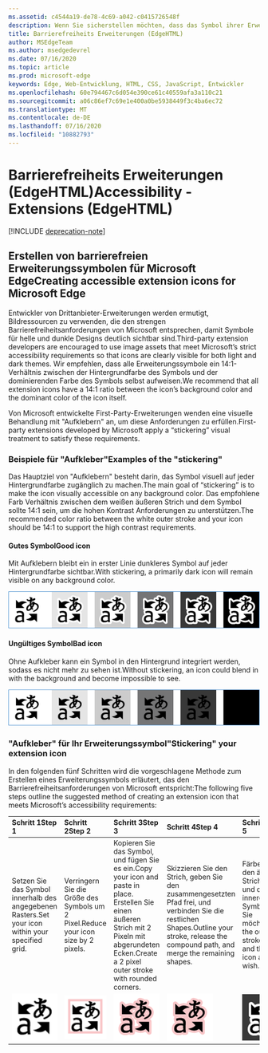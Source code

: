 ```yaml
---
ms.assetid: c4544a19-de78-4c69-a042-c0415726548f
description: Wenn Sie sicherstellen möchten, dass das Symbol ihrer Erweiterung im hellen und im dunklen Modus angezeigt wird, folgen Sie dem Leitfaden zur Barrierefreiheit.
title: Barrierefreiheits Erweiterungen (EdgeHTML)
author: MSEdgeTeam
ms.author: msedgedevrel
ms.date: 07/16/2020
ms.topic: article
ms.prod: microsoft-edge
keywords: Edge, Web-Entwicklung, HTML, CSS, JavaScript, Entwickler
ms.openlocfilehash: 60e794467c6d054e390ce61c40559afa3a110c21
ms.sourcegitcommit: a06c86ef7c69e1e400a0be5938449f3c4ba6ec72
ms.translationtype: MT
ms.contentlocale: de-DE
ms.lasthandoff: 07/16/2020
ms.locfileid: "10882793"
---
```

# <span data-ttu-id="9be1b-104">Barrierefreiheits Erweiterungen (EdgeHTML)</span><span class="sxs-lookup"><span data-stu-id="9be1b-104">Accessibility - Extensions (EdgeHTML)</span></span>  

[!INCLUDE [deprecation-note](../includes/deprecation-note.md)]  

## <span data-ttu-id="9be1b-105">Erstellen von barrierefreien Erweiterungssymbolen für Microsoft Edge</span><span class="sxs-lookup"><span data-stu-id="9be1b-105">Creating accessible extension icons for Microsoft Edge</span></span>

<span data-ttu-id="9be1b-106">Entwickler von Drittanbieter-Erweiterungen werden ermutigt, Bildressourcen zu verwenden, die den strengen Barrierefreiheitsanforderungen von Microsoft entsprechen, damit Symbole für helle und dunkle Designs deutlich sichtbar sind.</span><span class="sxs-lookup"><span data-stu-id="9be1b-106">Third-party extension developers are encouraged to use image assets that meet Microsoft’s strict accessibility requirements so that icons are clearly visible for both light and dark themes.</span></span> <span data-ttu-id="9be1b-107">Wir empfehlen, dass alle Erweiterungssymbole ein 14:1-Verhältnis zwischen der Hintergrundfarbe des Symbols und der dominierenden Farbe des Symbols selbst aufweisen.</span><span class="sxs-lookup"><span data-stu-id="9be1b-107">We recommend that all extension icons have a 14:1 ratio between the icon’s background color and the dominant color of the icon itself.</span></span>


<span data-ttu-id="9be1b-108">Von Microsoft entwickelte First-Party-Erweiterungen wenden eine visuelle Behandlung mit "Aufklebern" an, um diese Anforderungen zu erfüllen.</span><span class="sxs-lookup"><span data-stu-id="9be1b-108">First-party extensions developed by Microsoft apply a “stickering” visual treatment to satisfy these requirements.</span></span>

### <span data-ttu-id="9be1b-109">Beispiele für "Aufkleber"</span><span class="sxs-lookup"><span data-stu-id="9be1b-109">Examples of the "stickering"</span></span>

<span data-ttu-id="9be1b-110">Das Hauptziel von "Aufklebern" besteht darin, das Symbol visuell auf jeder Hintergrundfarbe zugänglich zu machen.</span><span class="sxs-lookup"><span data-stu-id="9be1b-110">The main goal of “stickering” is to make the icon visually accessible on any background color.</span></span> <span data-ttu-id="9be1b-111">Das empfohlene Farb Verhältnis zwischen dem weißen äußeren Strich und dem Symbol sollte 14:1 sein, um die hohen Kontrast Anforderungen zu unterstützen.</span><span class="sxs-lookup"><span data-stu-id="9be1b-111">The recommended color ratio between the white outer stroke and your icon should be 14:1 to support the high contrast requirements.</span></span>

#### <span data-ttu-id="9be1b-112">Gutes Symbol</span><span class="sxs-lookup"><span data-stu-id="9be1b-112">Good icon</span></span>
<span data-ttu-id="9be1b-113">Mit Aufklebern bleibt ein in erster Linie dunkleres Symbol auf jeder Hintergrundfarbe sichtbar.</span><span class="sxs-lookup"><span data-stu-id="9be1b-113">With stickering, a primarily dark icon will remain visible on any background color.</span></span>


![Abbildung des Symbols, das auf einer beliebigen Hintergrundfarbe angezeigt wird](./../media/accessibility-light-to-dark-good.png)

#### <span data-ttu-id="9be1b-115">Ungültiges Symbol</span><span class="sxs-lookup"><span data-stu-id="9be1b-115">Bad icon</span></span>
<span data-ttu-id="9be1b-116">Ohne Aufkleber kann ein Symbol in den Hintergrund integriert werden, sodass es nicht mehr zu sehen ist.</span><span class="sxs-lookup"><span data-stu-id="9be1b-116">Without stickering, an icon could blend in with the background and become impossible to see.</span></span>


![Abbildung des Symbols, das in schwarzen Hintergrund verschmilzt](./../media/accessibility-light-to-dark-bad.png)

### <span data-ttu-id="9be1b-118">"Aufkleber" für Ihr Erweiterungssymbol</span><span class="sxs-lookup"><span data-stu-id="9be1b-118">"Stickering" your extension icon</span></span>

<span data-ttu-id="9be1b-119">In den folgenden fünf Schritten wird die vorgeschlagene Methode zum Erstellen eines Erweiterungssymbols erläutert, das den Barrierefreiheitsanforderungen von Microsoft entspricht:</span><span class="sxs-lookup"><span data-stu-id="9be1b-119">The following five steps outline the suggested method of creating an extension icon that meets Microsoft’s accessibility requirements:</span></span>


| <span data-ttu-id="9be1b-120">Schritt 1</span><span class="sxs-lookup"><span data-stu-id="9be1b-120">Step 1</span></span>                                       | <span data-ttu-id="9be1b-121">Schritt 2</span><span class="sxs-lookup"><span data-stu-id="9be1b-121">Step 2</span></span>                                       | <span data-ttu-id="9be1b-122">Schritt 3</span><span class="sxs-lookup"><span data-stu-id="9be1b-122">Step 3</span></span>                                                                                 | <span data-ttu-id="9be1b-123">Schritt 4</span><span class="sxs-lookup"><span data-stu-id="9be1b-123">Step 4</span></span>                                                                          | <span data-ttu-id="9be1b-124">Schritt 5</span><span class="sxs-lookup"><span data-stu-id="9be1b-124">Step 5</span></span>                                                       |
|:---------------------------------------------|:---------------------------------------------|:---------------------------------------------------------------------------------------|:--------------------------------------------------------------------------------|:-------------------------------------------------------------|
| <span data-ttu-id="9be1b-125">Setzen Sie das Symbol innerhalb des angegebenen Rasters.</span><span class="sxs-lookup"><span data-stu-id="9be1b-125">Set your icon within your specified grid.</span></span>    | <span data-ttu-id="9be1b-126">Verringern Sie die Größe des Symbols um 2 Pixel.</span><span class="sxs-lookup"><span data-stu-id="9be1b-126">Reduce your icon size by 2 pixels.</span></span>           | <span data-ttu-id="9be1b-127">Kopieren Sie das Symbol, und fügen Sie es ein.</span><span class="sxs-lookup"><span data-stu-id="9be1b-127">Copy your icon and paste in place.</span></span> <span data-ttu-id="9be1b-128">Erstellen Sie einen äußeren Strich mit 2 Pixeln mit abgerundeten Ecken.</span><span class="sxs-lookup"><span data-stu-id="9be1b-128">Create a 2 pixel outer stroke with rounded corners.</span></span> | <span data-ttu-id="9be1b-129">Skizzieren Sie den Strich, geben Sie den zusammengesetzten Pfad frei, und verbinden Sie die restlichen Shapes.</span><span class="sxs-lookup"><span data-stu-id="9be1b-129">Outline your stroke, release the compound path, and merge the remaining shapes.</span></span> | <span data-ttu-id="9be1b-130">Färben Sie den äußeren Strich weiß und das innere Symbol, wie Sie möchten.</span><span class="sxs-lookup"><span data-stu-id="9be1b-130">Color the outer stroke white and the inner icon as you wish.</span></span> |
| ![step1](./../media/accessibility-step1.png) | ![step2](./../media/accessibility-step2.png) | ![step3](./../media/accessibility-step3.png)                                           | ![Schritt4](./../media/accessibility-step4.png)                                    | ![step5](./../media/accessibility-step5.png)                 |

